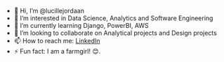 - 👋 Hi, I’m @lucillejordaan
- 👀 I’m interested in Data Science, Analytics and Software Engineering
- 🌱 I’m currently learning Django, PowerBI, AWS
- 💞️ I’m looking to collaborate on Analytical projects and Design projects
- 📫 How to reach me: [LinkedIn](https://www.linkedin.com/in/lucillejordaan/)
- ⚡ Fun fact: I am a farmgirl! 😊.

<!---
lucillejordaan/lucillejordaan is a ✨ special ✨ repository because its `README.md` (this file) appears on your GitHub profile.
You can click the Preview link to take a look at your changes.
--->
